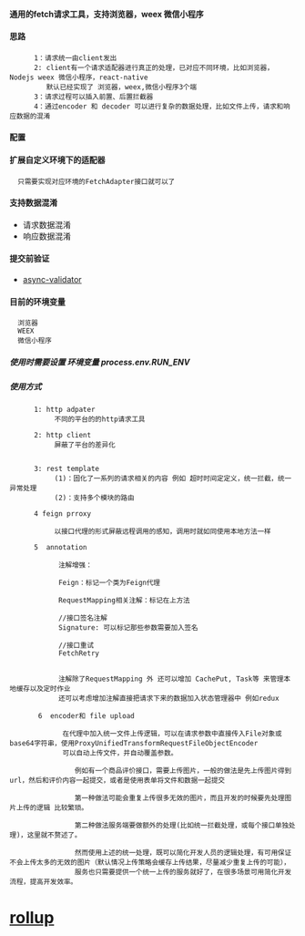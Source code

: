 #### 通用的fetch请求工具，支持浏览器，weex 微信小程序

#### 思路
          1：请求统一由client发出
          2: client有一个请求适配器进行真正的处理，已对应不同环境，比如浏览器，Nodejs weex 微信小程序，react-native
             默认已经实现了 浏览器，weex,微信小程序3个端
          3：请求过程可以插入前置、后置拦截器
          4：通过encoder 和 decoder 可以进行复杂的数据处理，比如文件上传，请求和响应数据的混淆


#### 配置

#### 扩展自定义环境下的适配器
      
      只需要实现对应环境的FetchAdapter接口就可以了
      
#### 支持数据混淆
- 请求数据混淆
- 响应数据混淆     

#### 提交前验证
- [async-validator](https://github.com/yiminghe/async-validator) 

#### 目前的环境变量
      浏览器 
      WEEX
      微信小程序
      

##### 使用时需要设置 环境变量 process.env.RUN_ENV
##### 使用方式

          1: http adpater
               不同的平台的的http请求工具

          2: http client
               屏蔽了平台的差异化


          3: rest template
               (1)：固化了一系列的请求相关的内容 例如 超时时间定定义，统一拦截，统一异常处理
               (2)：支持多个模块的路由

          4 feign prroxy

               以接口代理的形式屏蔽远程调用的感知，调用时就如同使用本地方法一样

          5  annotation

                注解增强：

                Feign：标记一个类为Feign代理

                RequestMapping相关注解：标记在上方法

                //接口签名注解
                Signature: 可以标记那些参数需要加入签名

                //接口重试
                FetchRetry


                注解除了RequestMapping 外 还可以增加 CachePut, Task等 来管理本地缓存以及定时作业
                还可以考虑增加注解直接把请求下来的数据加入状态管理器中 例如redux
           
           6  encoder和 file upload
                 
                 在代理中加入统一文件上传逻辑，可以在请求参数中直接传入File对象或base64字符串，使用ProxyUnifiedTransformRequestFileObjectEncoder
                 可以自动上传文件，并自动覆盖参数。
                    
                    例如有一个商品评价接口，需要上传图片，一般的做法是先上传图片得到url，然后和评价内容一起提交，或者是使用表单将文件和数据一起提交
                   
                    第一种做法可能会重复上传很多无效的图片，而且开发的时候要先处理图片上传的逻辑 比较繁琐。
                    
                    第二种做法服务端要做额外的处理(比如统一拦截处理，或每个接口单独处理)，这里就不赘述了。
                    
                    然而使用上述的统一处理，既可以简化开发人员的逻辑处理，有可用保证不会上传太多的无效的图片（默认情况上传策略会缓存上传结果，尽量减少重复上传的可能），
                    服务也只需要提供一个统一上传的服务就好了，在很多场景可用简化开发流程，提高开发效率。
                    
# [rollup](https://www.rollupjs.com/)
